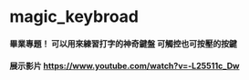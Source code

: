 # magic_keybroad
#### 畢業專題！ 可以用來練習打字的神奇鍵盤 可觸控也可按壓的按鍵
#### 展示影片 https://www.youtube.com/watch?v=-L25511c_Dw

